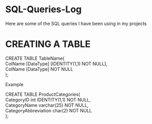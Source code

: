 # SQL-Queries-Log
Here are some of the SQL queries I have been using in my projects

# CREATING A TABLE

CREATE TABLE TableName( <br/>
  ColName [DataType] [IDENTITY(1,1) NOT NULL],  <br/>
  ColName [DataType] NOT NULL  <br/>
 );  <br/>
 
Example  <br/>

CREATE TABLE ProductCategories(  <br/>
	CategoryID int IDENTITY(1,1) NOT NULL,  <br/>
	CategoryName varchar(25) NOT NULL,  <br/>
	CategoryAbbreviation char(2) NOT NULL  <br/>
);  <br/>
